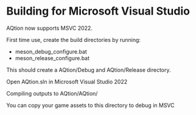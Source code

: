 Building for Microsoft Visual Studio
=====

AQtion now supports MSVC 2022.

First time use, create the build directories by running:
- meson_debug_configure.bat
- meson_release_configure.bat

This should create a AQtion/Debug and AQtion/Release directory.

Open AQtion.sln in Microsoft Visual Studio 2022

Compiling outputs to AQtion/AQtion/

You can copy your game assets to this directory to debug in MSVC